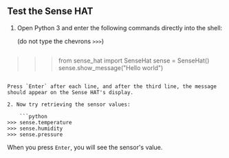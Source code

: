 ## Test the Sense HAT

1. Open Python 3 and enter the following commands directly into the shell:
    
    (do not type the chevrons `>>>`)
    
    ```python
>>> from sense_hat import SenseHat
>>> sense = SenseHat()
>>> sense.show_message("Hello world")
```

Press `Enter` after each line, and after the third line, the message should appear on the Sense HAT's display.

2. Now try retrieving the sensor values:
    
    ```python
>>> sense.temperature
>>> sense.humidity
>>> sense.pressure
```

When you press `Enter`, you will see the sensor's value.
